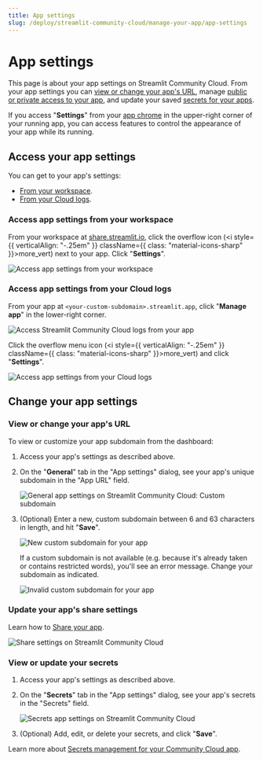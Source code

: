 ```yaml
---
title: App settings
slug: /deploy/streamlit-community-cloud/manage-your-app/app-settings
---
```


# App settings

This page is about your app settings on Streamlit Community Cloud. From your app settings you can [view or change your app's URL](/deploy/streamlit-community-cloud/manage-your-app/app-settings#view-or-change-your-apps-url), manage [public or private access to your app](/deploy/streamlit-community-cloud/share-your-app), and update your saved [secrets for your apps](/deploy/streamlit-community-cloud/deploy-your-app/secrets-management).

If you access "**Settings**" from your [app chrome](/develop/concepts/architecture/app-chrome) in the upper-right corner of your running app, you can access features to control the appearance of your app while its running.

## Access your app settings

You can get to your app's settings:

- [From your workspace](#access-app-settings-from-your-workspace).
- [From your Cloud logs](#access-app-settings-from-your-cloud-logs).

### Access app settings from your workspace

From your workspace at <a href="https://share.streamlit.io" target="_blank">share.streamlit.io</a>, click the overflow icon (<i style={{ verticalAlign: "-.25em" }} className={{ class: "material-icons-sharp" }}>more_vert</i>) next to your app. Click "**Settings**".

![Access app settings from your workspace](/images/streamlit-community-cloud/workspace-app-settings.png)

### Access app settings from your Cloud logs

From your app at `<your-custom-subdomain>.streamlit.app`, click "**Manage app**" in the lower-right corner.

![Access Streamlit Community Cloud logs from your app](/images/streamlit-community-cloud/cloud-logs-open.png)

Click the overflow menu icon (<i style={{ verticalAlign: "-.25em" }} className={{ class: "material-icons-sharp" }}>more_vert</i>) and click "**Settings**".

![Access app settings from your Cloud logs](/images/streamlit-community-cloud/cloud-logs-menu-settings.png)

## Change your app settings

### View or change your app's URL

To view or customize your app subdomain from the dashboard:

1. Access your app's settings as described above.
1. On the "**General**" tab in the "App settings" dialog, see your app's unique subdomain in the "App URL" field.

   ![General app settings on Streamlit Community Cloud: Custom subdomain](/images/streamlit-community-cloud/workspace-app-settings-general.png)

1. (Optional) Enter a new, custom subdomain between 6 and 63 characters in length, and hit "**Save**".

   ![New custom subdomain for your app](/images/streamlit-community-cloud/workspace-app-settings-general-valid-domain.png)

   If a custom subdomain is not available (e.g. because it's already taken or contains restricted words), you'll see an error message. Change your subdomain as indicated.

   ![Invalid custom subdomain for your app](/images/streamlit-community-cloud/workspace-app-settings-general-invalid-domain.png)

### Update your app's share settings

Learn how to [Share your app](/deploy/streamlit-community-cloud/share-your-app).

![Share settings on Streamlit Community Cloud](/images/streamlit-community-cloud/workspace-app-settings-sharing.png)

### View or update your secrets

1. Access your app's settings as described above.
1. On the "**Secrets**" tab in the "App settings" dialog, see your app's secrets in the "Secrets" field.

   ![Secrets app settings on Streamlit Community Cloud](/images/streamlit-community-cloud/workspace-app-settings-secrets.png)

1. (Optional) Add, edit, or delete your secrets, and click "**Save**".

Learn more about [Secrets management for your Community Cloud app](/deploy/streamlit-community-cloud/deploy-your-app/secrets-management).
